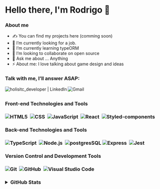 <h1> Hello there, I'm Rodrigo  👋 </h1>

### About me 
- ✍ You can find my projects here (comming soon)
- 🔭 I’m currently looking for a job.
- 🌱 I’m currently learning typeORM
- 👯 I’m looking to collaborate on open source
- 💬 Ask me about ... Anything
- ⚡ About me: I love talking about game design and ideas


### Talk with me, I’ll answer ASAP:
[<img align="left" alt="holisitc_developer | LinkedIn" src="https://img.shields.io/badge/LinkedIn-0077B5?style=for-the-badge&logo=linkedin&logoColor=white" />][linkedin]
[<img align="left" alt="Gmail" src="https://img.shields.io/badge/Gmail-D14836?style=for-the-badge&logo=gmail&logoColor=white" />][email]
<br />

<h2 />
<h3>Front-end Technologies and Tools<h3>

![HTML5](https://img.shields.io/badge/HTML5-E34F26?style=for-the-badge&logo=html5&logoColor=white)&nbsp;
![CSS](https://img.shields.io/badge/CSS3-1572B6?style=for-the-badge&logo=css3&logoColor=white)&nbsp;
![JavaScript](https://img.shields.io/badge/JavaScript-323330?style=for-the-badge&logo=javascript&logoColor=F7DF1E)&nbsp;
![React](https://img.shields.io/badge/React-20232A?style=for-the-badge&logo=react&logoColor=61DAFB)&nbsp;
![Styled-components](https://img.shields.io/badge/styled--components-DB7093?style=for-the-badge&logo=styled-components&logoColor=white)&nbsp;

<h3>Back-end Technologies and Tools<h3>
 
![TypeScript](https://img.shields.io/badge/TypeScript-007ACC?style=for-the-badge&logo=typescript&logoColor=white)&nbsp;
![Node.js](https://img.shields.io/badge/Node.js-339933?style=for-the-badge&logo=nodedotjs&logoColor=white)&nbsp;
![postgresSQL](https://img.shields.io/badge/PostgreSQL-316192?style=for-the-badge&logo=postgresql&logoColor=white)
![Express](https://img.shields.io/badge/Express.js-000000?style=for-the-badge&logo=express&logoColor=white)&nbsp;
![Jest](https://img.shields.io/badge/Jest-C21325?style=for-the-badge&logo=jest&logoColor=white)&nbsp;
 
<h3>Version Control and Development Tools<h3>

![Git](https://img.shields.io/badge/Git-F05032?style=for-the-badge&logo=git&logoColor=white)&nbsp;
![GitHub](https://img.shields.io/badge/GitHub-100000?style=for-the-badge&logo=github&logoColor=white)&nbsp;
![Visual Studio Code](https://img.shields.io/badge/Visual_Studio_Code-0078D4?style=for-the-badge&logo=visual%20studio%20code&logoColor=white)&nbsp;
  
<h3>
 <details>
   <summary>GitHub Stats</summary>
  
[![Top Langs](https://github-readme-stats.vercel.app/api/top-langs/?username=Rodrigodcs&layout=compact)](https://github.com/anuraghazra/github-readme-stats)

 </details>
</h3>
  
<h2 />

[linkedin]: https://www.linkedin.com/in/rodrigo-dalla-costa-schmidt-64a355136/
[email]: mailto:rodrigodcsee@gmail.com
